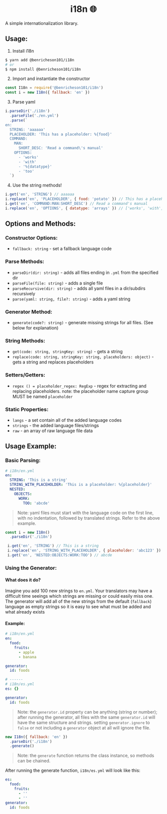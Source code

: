 <h1 align="center">i18n 🌐</h1>
A simple internationalization library.

## Usage:
1. Install i18n
```bash
$ yarn add @benricheson101/i18n
# or
$ npm install @benricheson101/i18n
```
2. Import and instantiate the constructor
```js
const I18n = require('@benricheson101/i18n')
const i = new I18n({ fallback: 'en' })
```
3. Parse yaml
```js
i.parseDir('./i18n')
  .parseFile('./en.yml')
  .parse(`
en:
  STRING: 'aaaaaa'
  PLACEHOLDER: 'This has a placeholder: %{food}'
  COMMAND:
    MAN:
      SHORT_DESC: 'Read a command\'s manual'
    OPTIONS:
      - 'works'
      - 'with'
      - '%{datatype}'
      - 'too'
  `)
```
4. Use the string methods!
```js
i.get('en', 'STRING') // aaaaaa
i.replace('en', 'PLACEHOLDER', { food: 'potato' }) // This has a placeholder: potato
i.get('en', 'COMMAND:MAN:SHORT_DESC') // Read a command's manual
i.replace('en', 'OPTIONS', { datatype: 'arrays' }) // ['works', 'with', 'arrays', 'too']
```

## Options and Methods:
### Constructor Options:
- `fallback: string` - set a fallback language code

### Parse Methods:
- `parseDir(dir: string)` - adds all files ending in `.yml` from the specified dir
- `parseFile(file: string)` - adds a single file
- `parseRecursive(dir: string)` - adds all yaml files in a dir/subdirs recursively
- `parse(yaml: string, file?: string)` - adds a yaml string

### Generator Method:
- `generate(code?: string)` - generate missing strings for all files. (See below for explanation)

### String Methods:
- `get(code: string, stringKey: string)` - gets a string
- `replace(code: string, stringKey: string, placeholders: object)` - gets a string and replaces placeholders

### Setters/Getters:
- `regex () = placeholder_regex: RegExp` - regex for extracting and replacing placeholders. note: the placeholder name capture group MUST be named `placeholder`

### Static Properties:
- `langs` - a set contain all of the added language codes
- `strings` - the added language files/strings
- `raw` - an array of raw language file data

## Usage Example:
### Basic Parsing:
```yaml
# i18n/en.yml
en:
  STRING: 'This is a string'
  STRING_WITH_PLACEHOLDER: 'This is a placeholder: %{placeholder}'
  NESTED:
    OBJECTS:
      WORK:
        TOO: 'abcde'
```
> Note: yaml files must start with the language code on the first line, with no indentation, followed by translated strings. Refer to the above example.
```js
const i = new I18n()
  .parseDir('./i18n')

 i.get('en', 'STRING') // This is a string
 i.replace('en', 'STRING_WITH_PLACEHOLDER', { placeholder: 'abc123' }) // This is a placeholder: abc123
 i.get('en', 'NESTED:OBJECTS:WORK:TOO') // abcde
```

### Using the Generator:
#### What does it do?
Imagine you add 100 new strings to `en.yml`. Your translators may have a difficult time seeings which strings are missing or could easily miss one. The generator will add all of the new strings from the default (`fallback`) language as empty strings so it is easy to see what must be added and what already exists
#### Example:
```yaml
# i18n/en.yml
en:
  food:
    fruits:
      - apple
      - banana

generator:
  id: foods

# ------
# i18n/es.yml
es: {}

generator:
  id: foods
```
> Note: the `generator.id` property can be anything (string or number); after running the generator, all files with the same `generator.id` will have the same structure and strings. setting `generator.ignore` to `false` or not including a `generator` object at all will ignore the file.

```js
new I18n({ fallback: 'en' })
  .parseDir('./i18n')
  .generate()
```
> Note: the `generate` function returns the class instance, so methods can be chained.

After running the generate function, `i18n/es.yml` will look like this:
```yaml
es:
  food:
    fruits:
      - ''
      - ''
generator:
  id: foods
```
